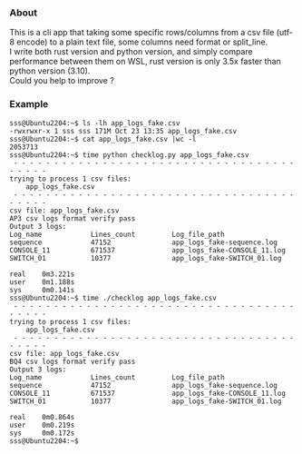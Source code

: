 
### About
This is a cli app that taking some specific rows/columns from a csv file (utf-8 encode) to a plain text file, some columns need format or split_line.  
I write both rust version and python version, and simply compare performance between them on WSL, rust version is only 3.5x faster than python version (3.10).  
Could you help to improve ?
### Example
```shell
sss@Ubuntu2204:~$ ls -lh app_logs_fake.csv
-rwxrwxr-x 1 sss sss 171M Oct 23 13:35 app_logs_fake.csv
sss@Ubuntu2204:~$ cat app_logs_fake.csv |wc -l
2053713
sss@Ubuntu2204:~$ time python checklog.py app_logs_fake.csv
 - - - - - - - - - - - - - - - - - - - - - - - - - - - - - - - - - - - - - - - -
trying to process 1 csv files:
    app_logs_fake.csv
 - - - - - - - - - - - - - - - - - - - - - - - - - - - - - - - - - - - - - - - -
csv file: app_logs_fake.csv
AP3 csv logs format verify pass
Output 3 logs:
Log_name            Lines_count         Log_file_path
sequence            47152               app_logs_fake-sequence.log
CONSOLE_11          671537              app_logs_fake-CONSOLE_11.log
SWITCH_01           10377               app_logs_fake-SWITCH_01.log

real    0m3.221s
user    0m1.188s
sys     0m0.141s
sss@Ubuntu2204:~$ time ./checklog app_logs_fake.csv
 - - - - - - - - - - - - - - - - - - - - - - - - - - - - - - - - - - - - - - - -
trying to process 1 csv files:
    app_logs_fake.csv
 - - - - - - - - - - - - - - - - - - - - - - - - - - - - - - - - - - - - - - - -
csv file: app_logs_fake.csv
BQ4 csv logs format verify pass
Output 3 logs:
Log_name            Lines_count         Log_file_path
sequence            47152               app_logs_fake-sequence.log
CONSOLE_11          671537              app_logs_fake-CONSOLE_11.log
SWITCH_01           10377               app_logs_fake-SWITCH_01.log

real    0m0.864s
user    0m0.219s
sys     0m0.172s
sss@Ubuntu2204:~$
```